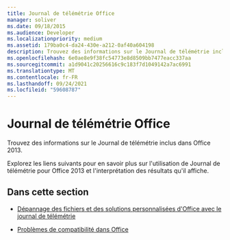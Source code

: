 ```yaml
---
title: Journal de télémétrie Office
manager: soliver
ms.date: 09/18/2015
ms.audience: Developer
ms.localizationpriority: medium
ms.assetid: 179ba0c4-da24-430e-a212-0af40a604198
description: Trouvez des informations sur le Journal de télémétrie inclus dans Office 2013.
ms.openlocfilehash: 6e0ae8e9f38fc54773e8d8509bb7477eacc337aa
ms.sourcegitcommit: a1d9041c20256616c9c183f7d1049142a7ac6991
ms.translationtype: MT
ms.contentlocale: fr-FR
ms.lasthandoff: 09/24/2021
ms.locfileid: "59608787"
---
```

# <a name="office-telemetry-log"></a>Journal de télémétrie Office

Trouvez des informations sur le Journal de télémétrie inclus dans Office 2013.
  
Explorez les liens suivants pour en savoir plus sur l'utilisation de Journal de télémétrie pour Office 2013 et l'interprétation des résultats qu'il affiche.
  
## <a name="in-this-section"></a>Dans cette section

- [Dépannage des fichiers et des solutions personnalisées d'Office avec le journal de télémétrie](troubleshooting-office-files-and-custom-solutions-with-the-telemetry-log.md)
    
- [Problèmes de compatibilité dans Office](compatibility-issues-in-office.md)
    


